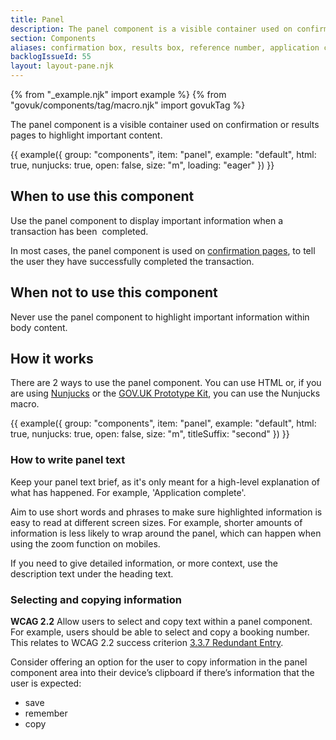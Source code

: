 ```yaml
---
title: Panel
description: The panel component is a visible container used on confirmation or results pages
section: Components
aliases: confirmation box, results box, reference number, application complete, application number
backlogIssueId: 55
layout: layout-pane.njk
---
```


{% from "_example.njk" import example %}
{% from "govuk/components/tag/macro.njk" import govukTag %}

The panel component is a visible container used on confirmation or results pages to highlight important content.

{{ example({ group: "components", item: "panel", example: "default", html: true, nunjucks: true, open: false, size: "m", loading: "eager" }) }}

## When to use this component

Use the panel component to display important information when a transaction has been&nbsp; completed.

In most cases, the panel component is used on [confirmation pages](/patterns/confirmation-pages/), to tell the user they have successfully completed the transaction.

## When not to use this component

Never use the panel component to highlight important information within body content.

## How it works

There are 2 ways to use the panel component. You can use HTML or, if you are using [Nunjucks](https://mozilla.github.io/nunjucks/) or the [GOV.UK Prototype Kit](https://prototype-kit.service.gov.uk), you can use the Nunjucks macro.

{{ example({ group: "components", item: "panel", example: "default", html: true, nunjucks: true, open: false, size: "m", titleSuffix: "second" }) }}

### How to write panel text

Keep your panel text brief, as it's only meant for a high-level explanation of what has happened. For example, 'Application complete'.

Aim to use short words and phrases to make sure highlighted information is easy to read at different screen sizes. For example, shorter amounts of information is less likely to wrap around the panel, which can happen when using the zoom function on mobiles.

If you need to give detailed information, or more context, use the description text under the heading text.

### Selecting and copying information
	
<strong class="govuk-tag govuk-tag--grey">WCAG 2.2</strong> Allow users to select and copy text within a panel component. For example, users should be able to select and copy a booking number. This relates to WCAG 2.2 success criterion [3.3.7 Redundant Entry](https://www.w3.org/WAI/WCAG22/Understanding/redundant-entry.html).

Consider offering an option for the user to copy information in the panel component area into their device’s clipboard if there’s information that the user is expected:

- save
- remember
- copy